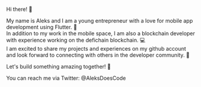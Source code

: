 Hi there! 👋

My name is Aleks and I am a young entrepreneur with a love for mobile app development using Flutter. 📱                                   
In addition to my work in the mobile space, I am also a blockchain developer with experience working on the defichain blockchain. 💻                   
I am excited to share my projects and experiences on my github account and look forward to connecting with others in the developer community. 🤝          

Let's build something amazing together! 🚀

You can reach me via Twitter: @AleksDoesCode
